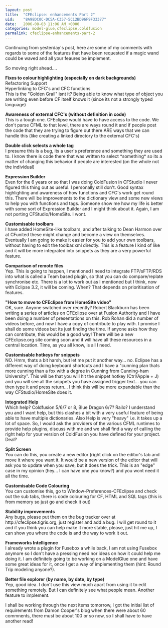 ```yaml
---
layout: post
title:  "CFEclipse: enhancements Part 2"
uid:	"8A98DC0C-DC5A-C357-5C12BD96F9F33377"
date:   2006-08-03 11:06 AM +0000
categories: model-glue,cfeclipse,coldfusion
permalink: cfeclipse-enhancements-part-2
---
```

Continuing from yesterday's post, here are some of my comments with regards to some of the features that have been requested if a magic wand could be waved and all your feaures be implement.

So moving right ahead....

<p><strong>Fixes to colour highlighting (especially on dark backgrounds)</strong><br />
  Refactoring Support<br />
  Hyperlinking to CFC's and CFC functions<br />
This is the &quot;Golden Grail&quot; isnt it? Being able to know what type of object you are writing even before CF itself knows it (since its not a strongly typed language) </p>
<p><strong>Awareness of external CFC's (without definition in code)</strong><br />
This is a tough one. CFEclipse would have to have access to the code. We don't parse CFML to that level, there are ways round it and if people post the code that they are trying to figure out there ARE ways that we can handle this (like creating a linked directory to the external CFC's)</p>
<p><strong>Double click selects a whole tag</strong><br />
  I presume this is a bug, its a user's preference and something they are used to. I know there is code there that was written to select *something* so its a matter of changing this behavior if people are interested (on the whole not the individual)</p>
<p><strong>Expression Builder</strong><br />
  Even for the 6 years or so that I was doing ColdFusion in CFStudio I never figured this thing out as useful. I personally still don't. Good syntax highlighting and awareness of how functions and CFC's work get round this. There will be improvements to the dictionary view and some new views to help you with functions and tags. Someone show me how my life is better with some sort of Expression Builder and I might think about it. Again, I am not porting CFStudio/HomeSite. I wont.</p>
<p><strong>Customisable toolbars</strong><br />
I have added HomeSite-like toolbars, and after talking to Dean Harmon over at CFunited these might change and become a view on themselves. Eventually I am going to make it easier for you to add your own toolbars, without having to edit the toolbar.xml directly. This is a feature I kind of like and it will be more integrated into snippets as they are a very powerful feature.</p>
<p><strong>Comparison of remote files</strong><br />
Yep. This is going to happen, I mentioned I need to integrate FTP/sFTP/RDS into what is called a Team based plugin, so that you can do compare/replate synchronise etc. There is a lot to work out as I mentioned but I think, now with Eclipse 3.2, it will be coming. When? That depends on prioritisation of features.</p>
<p><strong>&quot;How to move to CFEclipse from HomeSite video&quot;</strong><br />
  OK, sure. Anyone switched over recently? Robert Blackburn has been writing a series of articles on CFEclipse over at Fusion Authority and I have been doing a number of presentations on this. Rob Rohan did a number of videos before, and now I have a copy of contribute to play with. I promise I shall do some videos but its just finding the time. If anyone asks how they can contribute, this would be a good way! There will be a new CFEclipse.org site coming soon and it will have all these resources in a central location. Time, as you all know, is all I need.<br />
</p>
<p><strong>Customisable hotkeys for snippets</strong><br />
NO. Hmm, thats a bit harsh, but let me put it another way... no. Eclipse has a different way of doing keyboard shortcuts and I have a &quot;cunning plan thats more cunning than a fox with a degree in Cunning from Cunning-ham University&quot;. This will be that you will hit the snippet hotkey (Ctrl/Apple + J) and you will see all the snippets you have assigned trigger text... you can then type it and press return... I think this will be more expandable than the way CFStudio/HomeSite does it.</p>
<p><strong>Integrated Help</strong><br />
Which help? Coldfusion 5/6/7 or 8, Blue Dragon 6/7? Railo? I understand you and I want help, but this clashes a bit with a very useful feature of being able to have multiple dictionaries. Also Help is very &quot;heavy&quot; i.e. it takes up a lot of space. So, I would ask the providers of the various CFML runtimes to provide help plugins, discuss with me and we shall find a way of calling the right help for your version of ColdFusion you have defined for your project. Deal?</p>
<p><strong>Split Screen</strong><br />
  You can do this, you create a new editor (right click on the editor's tab and move it where you want it. It would be a new version of the editor that will ask you to update when you save, but it does the trick. This is an &quot;edge&quot; case in my opinion (hey... I can have one you know?) and you wont need it all the time.<br />
</p>
<p><strong>Customisable Code Colouring</strong><br />
  You can customise this, go to Window-Preferences-CFEclipse and check out the sub tabs, there is code colouring for CF, HTML and SQL tags (this is from memory so just go and check it out)</p>
<p><strong>Stability improvements</strong><br />
Any bugs, please put them on the bug tracker over at http://cfeclipse.tigris.org, just register and add a bug. I will get round to it and if you think you can help make it more stable, please, just hit me up, I can show you where the code is and the way to work it out.</p>
<p><strong>Frameworks Intelligence</strong><br />
  I already wrote a plugin for Fusebox a while back, I am not using Fusebox anymore so I don't have a pressing need nor ideas on how it could help me doing it. I am definitely going to be working on a ModelGlue one and have some great ideas for it, once I get a way of implementing them (hint: Round Trip modeling anyone?).<br />
</p>
<p><strong>Better file explorer (by name, by date, by type)</strong><br />
Yep, good idea. I don't use this view much apart from using it to edit something remotely. But I can definitely see what people mean. Another feature to implement.</p>

I shall be working through the next items tomorrow, I got the initial list of requirements from Damon Cooper's blog when there were about 60 commnents, there must be about 100 or so now, so I shall have to have another read!